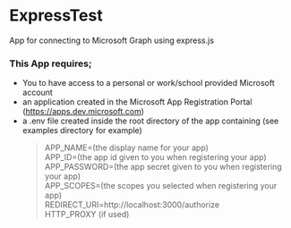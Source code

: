 # ExpressTest
App for connecting to Microsoft Graph using express.js

### This App **requires**;
  * You to have access to a personal or work/school provided Microsoft account
  * an application created in the Microsoft App Registration Portal (https://apps.dev.microsoft.com)
  * a .env file created inside the root directory of the app containing (see examples directory for example)
      > APP_NAME=(the display name for your app)   
      > APP_ID=(the app id given to you when registering your app)  
      > APP_PASSWORD=(the app secret given to you when registering your app)  
      > APP_SCOPES=(the scopes you selected when registering your app)  
      > REDIRECT_URI=http://localhost:3000/authorize  
      > HTTP_PROXY (if used)  
    
